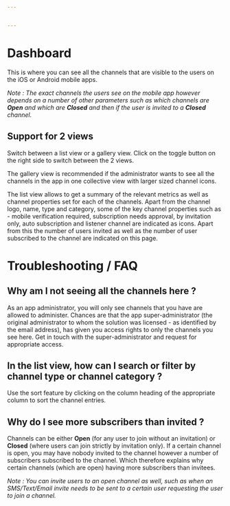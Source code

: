 ```yaml
---


---
```


<h1 id="dashboard">Dashboard</h1>
<p>This is where you can see all the channels that are visible to the users on the iOS or Android mobile apps.</p>
<p><em>Note : The exact channels the users see on the mobile app however depends on a number of other parameters such as which channels are <strong>Open</strong> and which are <strong>Closed</strong> and then if the user is invited to a <strong>Closed</strong> channel.</em></p>
<h2 id="support-for-2-views">Support for 2 views</h2>
<p>Switch between a list view or a gallery view. Click on the toggle button on the right side to switch between the 2 views.</p>
<p>The gallery view is recommended if the administrator wants to see all the channels in the app in one collective view with larger sized channel icons.</p>
<p>The list view allows to get a summary of the relevant metrics as well as channel properties set for each of the channels. Apart from the channel logo, name, type and category, some of the key channel properties such as - mobile verification required, subscription needs approval, by invitation only, auto subscription and listener channel are indicated as icons. Apart from this the number of users invited as well as the number of user subscribed to the channel are indicated on this page.</p>
<h1 id="troubleshooting--faq">Troubleshooting / FAQ</h1>
<h2 id="why-am-i-not-seeing-all-the-channels-here-">Why am I not seeing all the channels here ?</h2>
<p>As an app administrator, you will only see channels that you have are allowed to administer. Chances are that the app super-administrator (the original administrator to whom the solution was licensed - as identified by the email address), has given you access rights to only the channels you see here. Get in touch with the super-administrator and request for appropriate access.</p>
<h2 id="in-the-list-view-how-can-i-search-or-filter-by-channel-type-or-channel-category-">In the list view, how can I search or filter by channel type or channel category ?</h2>
<p>Use the sort feature by clicking on the column heading of the appropriate column to sort the channel entries.</p>
<h2 id="why-do-i-see-more-subscribers-than-invited-">Why do I see more subscribers than invited ?</h2>
<p>Channels can be either <strong>Open</strong> (for any user to join without an invitation) or <strong>Closed</strong> (where users can join strictly by invitation only). If a certain channel is open, you may have nobody invited to the channel however a number of subscribers subscribed to the channel. Which therefore explains why certain channels (which are open) having more subscribers than invitees.</p>
<p><em>Note : You can invite users to an open channel as well, such as when an SMS/Text/Email invite needs to be sent to a certain user requesting the user to join a channel.</em></p>

